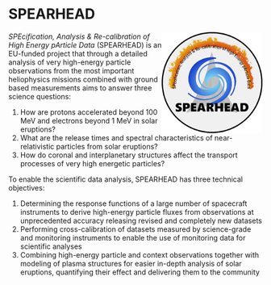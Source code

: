 # SPEARHEAD

<img align="right" height="200px" src="Spearhead-website-logo-512x512-white.png"> 

_SPEcification, Analysis & Re-calibration of High Energy pArticle Data_ (SPEARHEAD) is an EU-funded project that through a detailed analysis of very high-energy particle observations from the most important heliophysics missions combined with ground based measurements aims to answer three science questions:

1. How are protons accelerated beyond 100 MeV and electrons beyond 1 MeV in solar eruptions?
2. What are the release times and spectral characteristics of near-relativistic particles from solar eruptions?
3. How do coronal and interplanetary structures affect the transport processes of very high energetic particles?

To enable the scientific data analysis, SPEARHEAD has three technical objectives:

1. Determining the response functions of a large number of spacecraft instruments to derive high-energy particle fluxes from observations at unprecedented accuracy releasing revised and completely new datasets
2. Performing cross-calibration of datasets measured by science-grade and monitoring instruments to enable the use of monitoring data for scientific analyses
3. Combining high-energy particle and context observations together with modeling of plasma structures for easier in-depth analysis of solar eruptions, quantifying their effect and delivering them to the community
